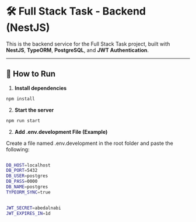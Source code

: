 # 🛠️ Full Stack Task - Backend (NestJS)

This is the backend service for the Full Stack Task project, built with **NestJS**, **TypeORM**, **PostgreSQL**, and **JWT Authentication**.

---

## 🚀 How to Run

1. **Install dependencies**

```bash
npm install
```

2. **Start the server**

```bash
npm run start
```

2. **Add .env.development File (Example)**

Create a file named .env.development in the root folder and paste the following:

```bash

DB_HOST=localhost
DB_PORT=5432
DB_USER=postgres
DB_PASS=0000
DB_NAME=postgres
TYPEORM_SYNC=true


JWT_SECRET=abedalnabi
JWT_EXPIRES_IN=1d
```
